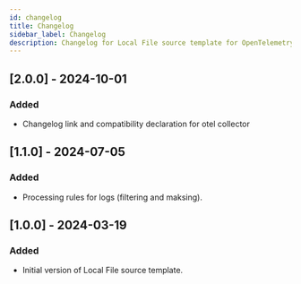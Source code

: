 ```yaml
---
id: changelog
title: Changelog
sidebar_label: Changelog
description: Changelog for Local File source template for OpenTelemetry.
---
```


## [2.0.0] - 2024-10-01

### Added
- Changelog link and compatibility declaration for otel collector

## [1.1.0] - 2024-07-05

### Added
- Processing rules for logs (filtering and maksing).

## [1.0.0] - 2024-03-19

### Added
- Initial version of Local File source template.